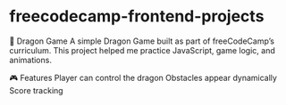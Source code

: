 # freecodecamp-frontend-projects

🐉 Dragon Game
A simple Dragon Game built as part of freeCodeCamp’s curriculum. This project helped me practice JavaScript, game logic, and animations.

🎮 Features
Player can control the dragon
Obstacles appear dynamically
Score tracking
 

